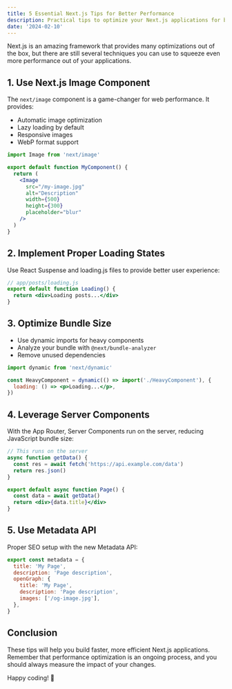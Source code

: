 ```yaml
---
title: 5 Essential Next.js Tips for Better Performance
description: Practical tips to optimize your Next.js applications for better performance and user experience
date: '2024-02-10'
---
```


Next.js is an amazing framework that provides many optimizations out of the box, but there are still several techniques you can use to squeeze even more performance out of your applications.

## 1. Use Next.js Image Component

The `next/image` component is a game-changer for web performance. It provides:

- Automatic image optimization
- Lazy loading by default
- Responsive images
- WebP format support

```jsx
import Image from 'next/image'

export default function MyComponent() {
  return (
    <Image
      src="/my-image.jpg"
      alt="Description"
      width={500}
      height={300}
      placeholder="blur"
    />
  )
}
```

## 2. Implement Proper Loading States

Use React Suspense and loading.js files to provide better user experience:

```jsx
// app/posts/loading.js
export default function Loading() {
  return <div>Loading posts...</div>
}
```

## 3. Optimize Bundle Size

- Use dynamic imports for heavy components
- Analyze your bundle with `@next/bundle-analyzer`
- Remove unused dependencies

```jsx
import dynamic from 'next/dynamic'

const HeavyComponent = dynamic(() => import('./HeavyComponent'), {
  loading: () => <p>Loading...</p>,
})
```

## 4. Leverage Server Components

With the App Router, Server Components run on the server, reducing JavaScript bundle size:

```jsx
// This runs on the server
async function getData() {
  const res = await fetch('https://api.example.com/data')
  return res.json()
}

export default async function Page() {
  const data = await getData()
  return <div>{data.title}</div>
}
```

## 5. Use Metadata API

Proper SEO setup with the new Metadata API:

```jsx
export const metadata = {
  title: 'My Page',
  description: 'Page description',
  openGraph: {
    title: 'My Page',
    description: 'Page description',
    images: ['/og-image.jpg'],
  },
}
```

## Conclusion

These tips will help you build faster, more efficient Next.js applications. Remember that performance optimization is an ongoing process, and you should always measure the impact of your changes.

Happy coding! 🚀
